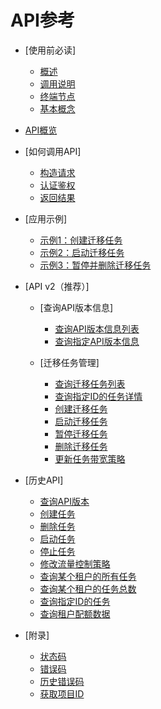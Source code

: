 # API参考

-   [使用前必读]
    -   [概述](概述.md)
    -   [调用说明](调用说明.md)
    -   [终端节点](终端节点.md)
    -   [基本概念](基本概念.md)

-   [API概览](API概览.md)
-   [如何调用API]
    -   [构造请求](构造请求.md)
    -   [认证鉴权](认证鉴权.md)
    -   [返回结果](返回结果.md)

-   [应用示例]
    -   [示例1：创建迁移任务](示例1-创建迁移任务.md)
    -   [示例2：启动迁移任务](示例2-启动迁移任务.md)
    -   [示例3：暂停并删除迁移任务](示例3-暂停并删除迁移任务.md)

-   [API v2（推荐）]
    -   [查询API版本信息]
        -   [查询API版本信息列表](查询API版本信息列表.md)
        -   [查询指定API版本信息](查询指定API版本信息.md)

    -   [迁移任务管理]
        -   [查询迁移任务列表](查询迁移任务列表.md)
        -   [查询指定ID的任务详情](查询指定ID的任务详情.md)
        -   [创建迁移任务](创建迁移任务.md)
        -   [启动迁移任务](启动迁移任务.md)
        -   [暂停迁移任务](暂停迁移任务.md)
        -   [删除迁移任务](删除迁移任务.md)
        -   [更新任务带宽策略](更新任务带宽策略.md)

-   [历史API]
    -   [查询API版本](查询API版本.md)
    -   [创建任务](创建任务.md)
    -   [删除任务](删除任务.md)
    -   [启动任务](启动任务.md)
    -   [停止任务](停止任务.md)
    -   [修改流量控制策略](修改流量控制策略.md)
    -   [查询某个租户的所有任务](查询某个租户的所有任务.md)
    -   [查询某个租户的任务总数](查询某个租户的任务总数.md)
    -   [查询指定ID的任务](查询指定ID的任务.md)
    -   [查询租户配额数据](查询租户配额数据.md)

-   [附录]
    -   [状态码](状态码.md)
    -   [错误码](错误码.md)
    -   [历史错误码](历史错误码.md)
    -   [获取项目ID](获取项目ID.md)


